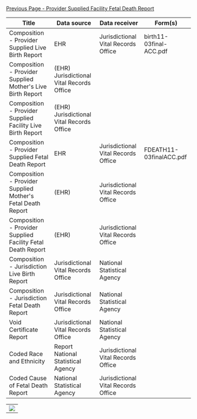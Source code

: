 [Previous Page - Provider Supplied Facility Fetal Death Report](provider_supplied_facility_fetal_death_report.html)

| Title | Data source | Data receiver | Form(s) | 
| -------- | -------- | -------- | -------- |
| Composition - Provider Supplied Live Birth Report | EHR  | Jurisdictional Vital Records Office | birth11-03final-ACC.pdf | 
| Composition - Provider Supplied Mother's Live Birth Report | (EHR) Jurisdictional Vital Records Office  | | 
| Composition - Provider Supplied Facility Live Birth Report | (EHR) Jurisdictional Vital Records Office  | | 
| Composition - Provider Supplied Fetal Death Report | EHR  | Jurisdictional Vital Records Office | FDEATH11-03finalACC.pdf | 
| Composition - Provider Supplied Mother's Fetal Death Report | (EHR) | Jurisdictional Vital Records Office  | | 
| Composition - Provider Supplied Facility Fetal Death Report | (EHR) | Jurisdictional Vital Records Office  | | 
| Composition - Jurisdiction Live Birth Report | Jurisdictional Vital Records Office | National Statistical Agency  | | 
| Composition - Jurisdiction Fetal Death Report | Jurisdictional Vital Records Office | National Statistical Agency  | |  
| Void Certificate Report | Jurisdictional Vital Records Office | National Statistical Agency  | | 
| Coded Race and Ethnicity | Report National Statistical Agency | Jurisdictional Vital Records Office  | | 
 | Coded Cause of Fetal Death Report | National Statistical Agency | Jurisdictional Vital Records Office | | 
 
 <table><tr><td><img src="V26_IG_VR_BAFDRPT_R1_STU2.jpg" /></td></tr></table>